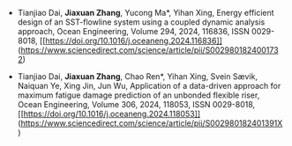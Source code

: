 - Tianjiao Dai, <strong>Jiaxuan Zhang</strong>, Yucong Ma*, Yihan Xing, 
Energy efficient design of an SST-flowline system using a coupled dynamic analysis approach,
Ocean Engineering,
Volume 294,
2024,
116836,
ISSN 0029-8018,
[[https://doi.org/10.1016/j.oceaneng.2024.116836]]
(https://www.sciencedirect.com/science/article/pii/S0029801824001732)

- Tianjiao Dai, <strong>Jiaxuan Zhang</strong>, Chao Ren*, Yihan Xing, Svein Sævik, Naiquan Ye, Xing Jin, Jun Wu,
Application of a data-driven approach for maximum fatigue damage prediction of an unbonded flexible riser,
Ocean Engineering,
Volume 306,
2024,
118053,
ISSN 0029-8018,
[[https://doi.org/10.1016/j.oceaneng.2024.118053]]
(https://www.sciencedirect.com/science/article/pii/S002980182401391X)